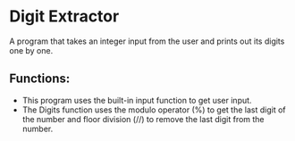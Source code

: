 # Digit Extractor
A program that takes an integer input from the user and prints out its digits one by one.

## Functions:
  -  This program uses the built-in input function to get user input.
  -  The Digits function uses the modulo operator (%) to get the last digit of the number and floor division (//) to remove the last digit from the number.
